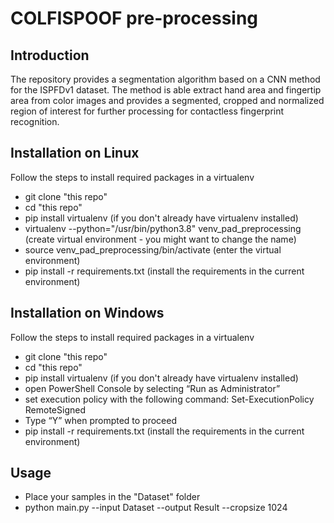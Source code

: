 # COLFISPOOF pre-processing

## Introduction
The repository provides a segmentation algorithm based on a CNN method for the ISPFDv1 dataset. The method is able extract hand area and fingertip area from color images and provides a segmented, cropped and normalized region of interest for further processing for contactless fingerprint recognition. 

## Installation on Linux
Follow the steps to install required packages in a virtualenv
* git clone "this repo"
* cd "this repo"
* pip install virtualenv (if you don't already have virtualenv installed)
* virtualenv --python="/usr/bin/python3.8" venv_pad_preprocessing (create virtual environment - you might want to change the name)
* source venv_pad_preprocessing/bin/activate (enter the virtual environment)
* pip install -r requirements.txt (install the requirements in the current environment)

## Installation on Windows
Follow the steps to install required packages in a virtualenv
* git clone "this repo"
* cd "this repo"
* pip install virtualenv (if you don't already have virtualenv installed)
* open PowerShell Console by selecting “Run as Administrator”
* set execution policy with the following command: Set-ExecutionPolicy RemoteSigned
* Type “Y” when prompted to proceed
* pip install -r requirements.txt (install the requirements in the current environment)

## Usage
* Place your samples in the "Dataset" folder
* python main.py --input Dataset --output Result --cropsize 1024
